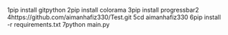 1pip install gitpython
2pip install colorama
3pip install progressbar2
4https://github.com/aimanhafiz330/Test.git
5cd aimanhafiz330
6pip install -r requirements.txt
7python main.py
